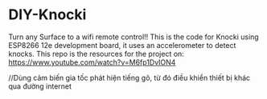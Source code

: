 # DIY-Knocki
Turn any Surface to a wifi remote control!!
This is the code for Knocki using ESP8266 12e development board,  it uses an accelerometer to detect knocks.
This repo is the resources for the project on: https://www.youtube.com/watch?v=M6fp1DvION4

//Dùng cảm biến gia tốc phát hiện tiếng gõ, từ đó điều khiển thiết bị khác qua đường internet
